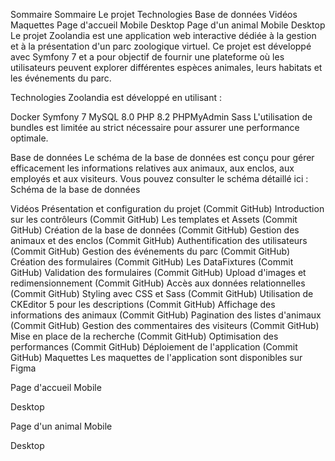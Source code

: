 Sommaire
Sommaire
Le projet
Technologies
Base de données
Vidéos
Maquettes
Page d'accueil
Mobile
Desktop
Page d'un animal
Mobile
Desktop
Le projet
Zoolandia est une application web interactive dédiée à la gestion et à la présentation d'un parc zoologique virtuel. Ce projet est développé avec Symfony 7 et a pour objectif de fournir une plateforme où les utilisateurs peuvent explorer différentes espèces animales, leurs habitats et les événements du parc.

Technologies
Zoolandia est développé en utilisant :

Docker
Symfony 7
MySQL 8.0
PHP 8.2
PHPMyAdmin
Sass
L'utilisation de bundles est limitée au strict nécessaire pour assurer une performance optimale.

Base de données
Le schéma de la base de données est conçu pour gérer efficacement les informations relatives aux animaux, aux enclos, aux employés et aux visiteurs. Vous pouvez consulter le schéma détaillé ici : Schéma de la base de données



Vidéos
Présentation et configuration du projet (Commit GitHub)
Introduction sur les contrôleurs (Commit GitHub)
Les templates et Assets (Commit GitHub)
Création de la base de données (Commit GitHub)
Gestion des animaux et des enclos (Commit GitHub)
Authentification des utilisateurs (Commit GitHub)
Gestion des événements du parc (Commit GitHub)
Création des formulaires (Commit GitHub)
Les DataFixtures (Commit GitHub)
Validation des formulaires (Commit GitHub)
Upload d'images et redimensionnement (Commit GitHub)
Accès aux données relationnelles (Commit GitHub)
Styling avec CSS et Sass (Commit GitHub)
Utilisation de CKEditor 5 pour les descriptions (Commit GitHub)
Affichage des informations des animaux (Commit GitHub)
Pagination des listes d'animaux (Commit GitHub)
Gestion des commentaires des visiteurs (Commit GitHub)
Mise en place de la recherche (Commit GitHub)
Optimisation des performances (Commit GitHub)
Déploiement de l'application (Commit GitHub)
Maquettes
Les maquettes de l'application sont disponibles sur Figma

Page d'accueil
Mobile


Desktop


Page d'un animal
Mobile

Desktop
